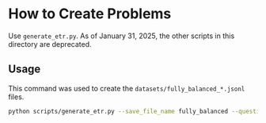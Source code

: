 # How to Create Problems

Use `generate_etr.py`. As of January 31, 2025, the other scripts in this directory are deprecated.

## Usage

This command was used to create the `datasets/fully_balanced_*.jsonl` files.

```bash
python scripts/generate_etr.py --save_file_name fully_balanced --question_type=all --generate_function=random_etr_problem -n 360 --balance_num_atoms --num_atoms_set 3 4 5 6 7 8 9 10 11 12 13 14 15 16 17 18 19 20 --balance
```
